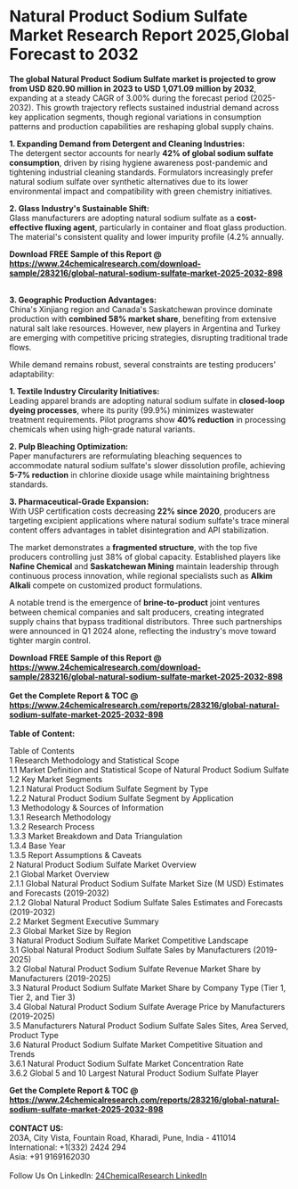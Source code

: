 <h1>Natural Product Sodium Sulfate Market Research Report 2025,Global Forecast to 2032</h1><p><strong>The global Natural Product Sodium Sulfate market is projected to grow from USD 820.90 million in 2023 to USD 1,071.09 million by 2032</strong>, expanding at a steady CAGR of 3.00% during the forecast period (2025-2032). This growth trajectory reflects sustained industrial demand across key application segments, though regional variations in consumption patterns and production capabilities are reshaping global supply chains.</p><p><strong>1. Expanding Demand from Detergent and Cleaning Industries:</strong><br>
The detergent sector accounts for nearly <strong>42% of global sodium sulfate consumption</strong>, driven by rising hygiene awareness post-pandemic and tightening industrial cleaning standards. Formulators increasingly prefer natural sodium sulfate over synthetic alternatives due to its lower environmental impact and compatibility with green chemistry initiatives.</p><p><strong>2. Glass Industry's Sustainable Shift:</strong><br>
Glass manufacturers are adopting natural sodium sulfate as a <strong>cost-effective fluxing agent</strong>, particularly in container and float glass production. The material's consistent quality and lower impurity profile (4.2% annually.</p><div><b>Download FREE Sample of this Report @ 
            <a href="https://www.24chemicalresearch.com/download-sample/283216/global-natural-sodium-sulfate-market-2025-2032-898">
            https://www.24chemicalresearch.com/download-sample/283216/global-natural-sodium-sulfate-market-2025-2032-898</a></b></div><br><p><strong>3. Geographic Production Advantages:</strong><br>
China's Xinjiang region and Canada's Saskatchewan province dominate production with <strong>combined 58% market share</strong>, benefiting from extensive natural salt lake resources. However, new players in Argentina and Turkey are emerging with competitive pricing strategies, disrupting traditional trade flows.</p><p>While demand remains robust, several constraints are testing producers' adaptability:</p><p><strong>1. Textile Industry Circularity Initiatives:</strong><br>
Leading apparel brands are adopting natural sodium sulfate in <strong>closed-loop dyeing processes</strong>, where its purity (99.9%) minimizes wastewater treatment requirements. Pilot programs show <strong>40% reduction</strong> in processing chemicals when using high-grade natural variants.</p><p><strong>2. Pulp Bleaching Optimization:</strong><br>
Paper manufacturers are reformulating bleaching sequences to accommodate natural sodium sulfate's slower dissolution profile, achieving <strong>5-7% reduction</strong> in chlorine dioxide usage while maintaining brightness standards.</p><p><strong>3. Pharmaceutical-Grade Expansion:</strong><br>
With USP certification costs decreasing <strong>22% since 2020</strong>, producers are targeting excipient applications where natural sodium sulfate's trace mineral content offers advantages in tablet disintegration and API stabilization.</p><p>The market demonstrates a <strong>fragmented structure</strong>, with the top five producers controlling just 38% of global capacity. Established players like <strong>Nafine Chemical</strong> and <strong>Saskatchewan Mining</strong> maintain leadership through continuous process innovation, while regional specialists such as <strong>Alkim Alkali</strong> compete on customized product formulations.</p><p>A notable trend is the emergence of <strong>brine-to-product</strong> joint ventures between chemical companies and salt producers, creating integrated supply chains that bypass traditional distributors. Three such partnerships were announced in Q1 2024 alone, reflecting the industry's move toward tighter margin control.</p><div><b>Download FREE Sample of this Report @ 
            <a href="https://www.24chemicalresearch.com/download-sample/283216/global-natural-sodium-sulfate-market-2025-2032-898">
            https://www.24chemicalresearch.com/download-sample/283216/global-natural-sodium-sulfate-market-2025-2032-898</a></b></div><br><div><b>Get the Complete Report & TOC @ 
            <a href="https://www.24chemicalresearch.com/reports/283216/global-natural-sodium-sulfate-market-2025-2032-898">
            https://www.24chemicalresearch.com/reports/283216/global-natural-sodium-sulfate-market-2025-2032-898</a></b></div><br>
            <b>Table of Content:</b><p>Table of Contents<br />
1 Research Methodology and Statistical Scope<br />
1.1 Market Definition and Statistical Scope of Natural Product Sodium Sulfate<br />
1.2 Key Market Segments<br />
1.2.1 Natural Product Sodium Sulfate Segment by Type<br />
1.2.2 Natural Product Sodium Sulfate Segment by Application<br />
1.3 Methodology & Sources of Information<br />
1.3.1 Research Methodology<br />
1.3.2 Research Process<br />
1.3.3 Market Breakdown and Data Triangulation<br />
1.3.4 Base Year<br />
1.3.5 Report Assumptions & Caveats<br />
2 Natural Product Sodium Sulfate Market Overview<br />
2.1 Global Market Overview<br />
2.1.1 Global Natural Product Sodium Sulfate Market Size (M USD) Estimates and Forecasts (2019-2032)<br />
2.1.2 Global Natural Product Sodium Sulfate Sales Estimates and Forecasts (2019-2032)<br />
2.2 Market Segment Executive Summary<br />
2.3 Global Market Size by Region<br />
3 Natural Product Sodium Sulfate Market Competitive Landscape<br />
3.1 Global Natural Product Sodium Sulfate Sales by Manufacturers (2019-2025)<br />
3.2 Global Natural Product Sodium Sulfate Revenue Market Share by Manufacturers (2019-2025)<br />
3.3 Natural Product Sodium Sulfate Market Share by Company Type (Tier 1, Tier 2, and Tier 3)<br />
3.4 Global Natural Product Sodium Sulfate Average Price by Manufacturers (2019-2025)<br />
3.5 Manufacturers Natural Product Sodium Sulfate Sales Sites, Area Served, Product Type<br />
3.6 Natural Product Sodium Sulfate Market Competitive Situation and Trends<br />
3.6.1 Natural Product Sodium Sulfate Market Concentration Rate<br />
3.6.2 Global 5 and 10 Largest Natural Product Sodium Sulfate Player</p><div><b>Get the Complete Report & TOC @ 
            <a href="https://www.24chemicalresearch.com/reports/283216/global-natural-sodium-sulfate-market-2025-2032-898">
            https://www.24chemicalresearch.com/reports/283216/global-natural-sodium-sulfate-market-2025-2032-898</a></b></div><br><b>CONTACT US:</b><br>
            203A, City Vista, Fountain Road, Kharadi, Pune, India - 411014<br>
            International: +1(332) 2424 294<br>
            Asia: +91 9169162030 <br><br>
            Follow Us On LinkedIn: <a href="https://www.linkedin.com/company/24chemicalresearch/">24ChemicalResearch LinkedIn</a>